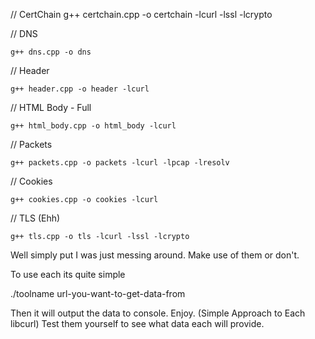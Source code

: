 // CertChain
g++ certchain.cpp -o certchain -lcurl -lssl -lcrypto

// DNS

```g++ dns.cpp -o dns```

// Header

```g++ header.cpp -o header -lcurl```

// HTML Body - Full

```g++ html_body.cpp -o html_body -lcurl```

// Packets

```g++ packets.cpp -o packets -lcurl -lpcap -lresolv```

// Cookies 

```g++ cookies.cpp -o cookies -lcurl```

// TLS (Ehh)

```g++ tls.cpp -o tls -lcurl -lssl -lcrypto```

Well simply put I was just messing around. Make use of them or don't.

To use each its quite simple

./toolname url-you-want-to-get-data-from

Then it will output the data to console. Enjoy. (Simple Approach to Each libcurl)
Test them yourself to see what data each will provide.
